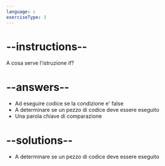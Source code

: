 ```yaml
---
language: c
exerciseType: 3
---
```


# --instructions--

A cosa serve l'istruzione if?

# --answers--

- Ad eseguire codice se la condizione e' false
- A determinare se un pezzo di codice deve essere eseguito
- Una parola chiave di comparazione

# --solutions--

- A determinare se un pezzo di codice deve essere eseguito
